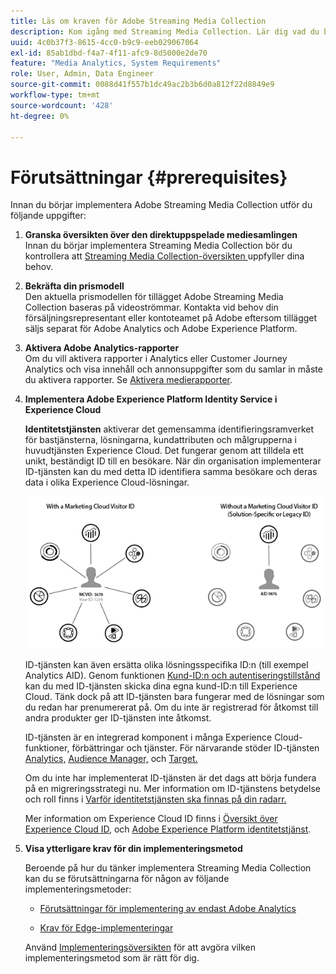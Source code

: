 ```yaml
---
title: Läs om kraven för Adobe Streaming Media Collection
description: Kom igång med Streaming Media Collection. Lär dig vad du behöver för implementering.
uuid: 4c0b37f3-8615-4cc0-b9c9-eeb029067064
exl-id: 85ab1dbd-f4a7-4f11-afc9-8d5000e2de70
feature: "Media Analytics, System Requirements"
role: User, Admin, Data Engineer
source-git-commit: 0088d41f557b1dc49ac2b3b6d0a812f22d8849e9
workflow-type: tm+mt
source-wordcount: '428'
ht-degree: 0%

---
```


# Förutsättningar {#prerequisites}

Innan du börjar implementera Adobe Streaming Media Collection utför du följande uppgifter:

1. **Granska översikten över den direktuppspelade mediesamlingen**<br>
Innan du börjar implementera Streaming Media Collection bör du kontrollera att [ Streaming Media Collection-översikten ](/help/media-overview.md) uppfyller dina behov.

1. **Bekräfta din prismodell**<br>
Den aktuella prismodellen för tillägget Adobe Streaming Media Collection baseras på videoströmmar. Kontakta vid behov din försäljningsrepresentant eller kontoteamet på Adobe eftersom tillägget säljs separat för Adobe Analytics och Adobe Experience Platform.

1. **Aktivera Adobe Analytics-rapporter**<br>
Om du vill aktivera rapporter i Analytics eller Customer Journey Analytics och visa innehåll och annonsuppgifter som du samlar in måste du aktivera rapporter. Se [Aktivera medierapporter](/help/reporting/media-reports-enable.md).

1. **Implementera Adobe Experience Platform Identity Service i Experience Cloud**

   **Identitetstjänsten** aktiverar det gemensamma identifieringsramverket för bastjänsterna, lösningarna, kundattributen och målgrupperna i huvudtjänsten Experience Cloud. Det fungerar genom att tilldela ett unikt, beständigt ID till en besökare. När din organisation implementerar ID-tjänsten kan du med detta ID identifiera samma besökare och deras data i olika Experience Cloud-lösningar.

   ![ID-tjänstgrafik](assets/mc_id_service_graphic.png)

   ID-tjänsten kan även ersätta olika lösningsspecifika ID:n (till exempel Analytics AID). Genom funktionen [Kund-ID:n och autentiseringstillstånd](https://experienceleague.adobe.com/docs/id-service/using/reference/authenticated-state.html) kan du med ID-tjänsten skicka dina egna kund-ID:n till Experience Cloud. Tänk dock på att ID-tjänsten bara fungerar med de lösningar som du redan har prenumererat på. Om du inte är registrerad för åtkomst till andra produkter ger ID-tjänsten inte åtkomst.

   ID-tjänsten är en integrerad komponent i många Experience Cloud-funktioner, förbättringar och tjänster. För närvarande stöder ID-tjänsten [Analytics,](https://www.adobe.com/marketing-cloud/web-analytics.html) [Audience Manager,](https://www.adobe.com/marketing-cloud/data-management-platform.html) och [Target.](https://www.adobe.com/marketing-cloud/testing-targeting.html)

   Om du inte har implementerat ID-tjänsten är det dags att börja fundera på en migreringsstrategi nu. Mer information om ID-tjänstens betydelse och roll finns i [Varför identitetstjänsten ska finnas på din radarr.](https://theblog.adobe.com/why-new-adobe-marketing-cloud-id-service-should-be-on-your-radar/)

   Mer information om Experience Cloud ID finns i [Översikt över Experience Cloud ID,](https://experienceleague.adobe.com/docs/id-service/using/intro/overview.html) och [Adobe Experience Platform identitetstjänst](https://experienceleague.adobe.com/docs/id-service/using/home.html).

1. **Visa ytterligare krav för din implementeringsmetod**

   Beroende på hur du tänker implementera Streaming Media Collection kan du se förutsättningarna för någon av följande implementeringsmetoder:

   * [Förutsättningar för implementering av endast Adobe Analytics](/help/implementation/media-sdk/setup/prerequisites-analytics.md)

   * [Krav för Edge-implementeringar](/help/implementation/edge/prerequisites-edge.md)

   Använd [Implementeringsöversikten](/help/implementation/overview.md) för att avgöra vilken implementeringsmetod som är rätt för dig.
